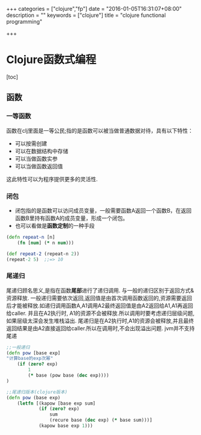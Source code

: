 +++
categories = ["clojure","fp"]
date = "2016-01-05T16:31:07+08:00"
description = ""
keywords = ["clojure"]
title = "clojure functional programming"

+++

# Clojure函数式编程

[toc]
## 函数
### 一等函数
函数在clj里面是一等公民;指的是函数可以被当做普通数据对待，具有以下特性：

- 可以按需创建
- 可以在数据结构中存储
- 可以当做函数实参
- 可以当做函数返回值

这此特性可以为程序提供更多的灵活性.


### 闭包
- 闭包指的是函数可以访问成员变量，一般需要函数A返回一个函数B，在返回函数B里持有函数A的成员变量，形成一个闭包。
- 也可以看做是**函数定制**的一种手段
```clojure
(defn repeat-n [n]
    (fn [num] (* n num)))

(def repeat-2 (repeat-n 2))
(repeat-2 5)  ;;=> 10
```


### 尾递归
尾递归顾名思义,是指在函数**尾部**进行了递归调用. 与一般的递归区别于返回方式&资源释放.
一般递归需要依次返回,返回值是由首次调用函数返回的,资源需要返回后才能被释放.如递归调用函数A,A1调用A2最终返回值是由A2返回给A1,A1再返回给caller. 并且在A2执行时, A1的资源不会被释放.所以调用时要考虑递归层级问题,如果层级太深会发生堆栈溢出.
尾递归是在A2执行时,A1的资源会被释放,并且最终返回结果是由A2直接返回给caller.所以在调用时,不会出现溢出问题.
jvm并不支持尾递
```clojure
;;一般递归
(defn pow [base exp]
"计算base的exp次幂"
    (if (zero? exp)
        1
        (* base (pow base (dec exp))))
)

;;尾递归版本(clojure版本)
(defn pow (base exp)
    (letfn [(kapow [base exp sum]
            (if (zero? exp)
                sum
                (recure base (dec exp) (* base sum)))]
            (kapow base exp 1)))
```
